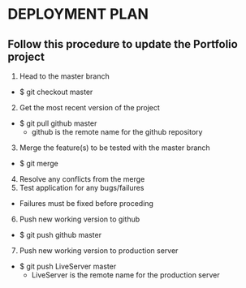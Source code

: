 # DEPLOYMENT PLAN
## Follow this procedure to update the Portfolio project

1. Head to the master branch
  * $ git checkout master
2. Get the most recent version of the project
  * $ git pull github master
    - github is the remote name for the github repository
3. Merge the feature(s) to be tested with the master branch
  * $ git merge <New Feature>
4. Resolve any conflicts from the merge
5. Test application for any bugs/failures
  * Failures must be fixed before proceding
6. Push new working version to github
  * $ git push github master
7. Push new working version to production server
  * $ git push LiveServer master
    - LiveServer is the remote name for the production server

